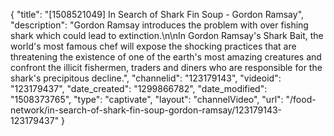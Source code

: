 {
    "title": "[1508521049] In Search of Shark Fin Soup - Gordon Ramsay",
    "description": "Gordon Ramsay introduces the problem with over fishing shark which could lead to extinction.\n\nIn Gordon Ramsay's Shark Bait, the world's most famous chef will expose the shocking practices that are threatening the existence of one of the earth's most amazing creatures and confront the illicit fishermen, traders and diners who are responsible for the shark's precipitous decline.",
    "channelid": "123179143",
    "videoid": "123179437",
    "date_created": "1299866782",
    "date_modified": "1508373765",
    "type": "captivate",
    "layout": "channelVideo",
    "url": "\/food-network\/in-search-of-shark-fin-soup-gordon-ramsay\/123179143-123179437"
}